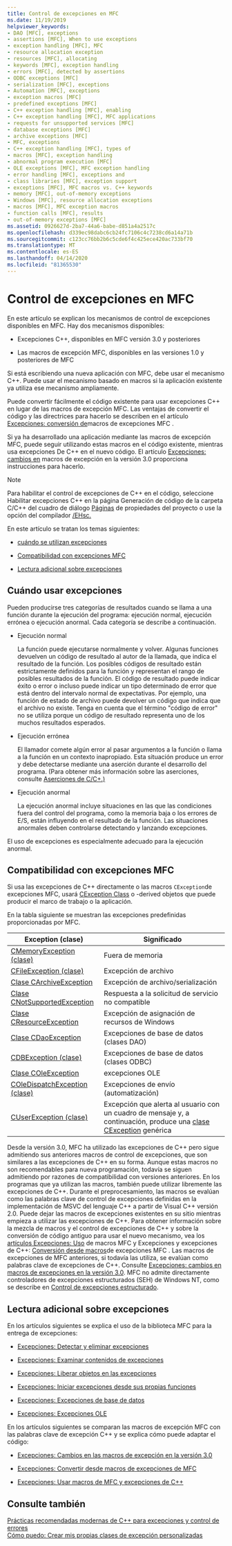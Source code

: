```yaml
---
title: Control de excepciones en MFC
ms.date: 11/19/2019
helpviewer_keywords:
- DAO [MFC], exceptions
- assertions [MFC], When to use exceptions
- exception handling [MFC], MFC
- resource allocation exception
- resources [MFC], allocating
- keywords [MFC], exception handling
- errors [MFC], detected by assertions
- ODBC exceptions [MFC]
- serialization [MFC], exceptions
- Automation [MFC], exceptions
- exception macros [MFC]
- predefined exceptions [MFC]
- C++ exception handling [MFC], enabling
- C++ exception handling [MFC], MFC applications
- requests for unsupported services [MFC]
- database exceptions [MFC]
- archive exceptions [MFC]
- MFC, exceptions
- C++ exception handling [MFC], types of
- macros [MFC], exception handling
- abnormal program execution [MFC]
- OLE exceptions [MFC], MFC exception handling
- error handling [MFC], exceptions and
- class libraries [MFC], exception support
- exceptions [MFC], MFC macros vs. C++ keywords
- memory [MFC], out-of-memory exceptions
- Windows [MFC], resource allocation exceptions
- macros [MFC], MFC exception macros
- function calls [MFC], results
- out-of-memory exceptions [MFC]
ms.assetid: 0926627d-2ba7-44a6-babe-d851a4a2517c
ms.openlocfilehash: d339ec98dabc6cb24fc7106c4c7238cd6a14a71b
ms.sourcegitcommit: c123cc76bb2b6c5cde6f4c425ece420ac733bf70
ms.translationtype: MT
ms.contentlocale: es-ES
ms.lasthandoff: 04/14/2020
ms.locfileid: "81365530"
---
```

# <a name="exception-handling-in-mfc"></a>Control de excepciones en MFC

En este artículo se explican los mecanismos de control de excepciones disponibles en MFC. Hay dos mecanismos disponibles:

- Excepciones C++, disponibles en MFC versión 3.0 y posteriores

- Las macros de excepción MFC, disponibles en las versiones 1.0 y posteriores de MFC

Si está escribiendo una nueva aplicación con MFC, debe usar el mecanismo C++. Puede usar el mecanismo basado en macros si la aplicación existente ya utiliza ese mecanismo ampliamente.

Puede convertir fácilmente el código existente para usar excepciones C++ en lugar de las macros de excepción MFC. Las ventajas de convertir el código y las directrices para hacerlo se describen en el artículo [Excepciones: conversión de](../mfc/exceptions-converting-from-mfc-exception-macros.md)macros de excepciones MFC .

Si ya ha desarrollado una aplicación mediante las macros de excepción MFC, puede seguir utilizando estas macros en el código existente, mientras usa excepciones De C++ en el nuevo código. El artículo [Excepciones: cambios en](../mfc/exceptions-changes-to-exception-macros-in-version-3-0.md) macros de excepción en la versión 3.0 proporciona instrucciones para hacerlo.

> [!NOTE]
> Para habilitar el control de excepciones de C++ en el código, seleccione Habilitar excepciones C++ en la página Generación de código de la carpeta C/C++ del cuadro de diálogo [Páginas](../build/reference/property-pages-visual-cpp.md) de propiedades del proyecto o use la opción del compilador [/EHsc.](../build/reference/eh-exception-handling-model.md)

En este artículo se tratan los temas siguientes:

- [cuándo se utilizan excepciones](#_core_when_to_use_exceptions)

- [Compatibilidad con excepciones MFC](#_core_mfc_exception_support)

- [Lectura adicional sobre excepciones](#_core_further_reading_about_exceptions)

## <a name="when-to-use-exceptions"></a><a name="_core_when_to_use_exceptions"></a>Cuándo usar excepciones

Pueden producirse tres categorías de resultados cuando se llama a una función durante la ejecución del programa: ejecución normal, ejecución errónea o ejecución anormal. Cada categoría se describe a continuación.

- Ejecución normal

   La función puede ejecutarse normalmente y volver. Algunas funciones devuelven un código de resultado al autor de la llamada, que indica el resultado de la función. Los posibles códigos de resultado están estrictamente definidos para la función y representan el rango de posibles resultados de la función. El código de resultado puede indicar éxito o error o incluso puede indicar un tipo determinado de error que está dentro del intervalo normal de expectativas. Por ejemplo, una función de estado de archivo puede devolver un código que indica que el archivo no existe. Tenga en cuenta que el término "código de error" no se utiliza porque un código de resultado representa uno de los muchos resultados esperados.

- Ejecución errónea

   El llamador comete algún error al pasar argumentos a la función o llama a la función en un contexto inapropiado. Esta situación produce un error y debe detectarse mediante una aserción durante el desarrollo del programa. (Para obtener más información sobre las aserciones, consulte [Aserciones de C/C+.)](/visualstudio/debugger/c-cpp-assertions)

- Ejecución anormal

   La ejecución anormal incluye situaciones en las que las condiciones fuera del control del programa, como la memoria baja o los errores de E/S, están influyendo en el resultado de la función. Las situaciones anormales deben controlarse detectando y lanzando excepciones.

El uso de excepciones es especialmente adecuado para la ejecución anormal.

## <a name="mfc-exception-support"></a><a name="_core_mfc_exception_support"></a>Compatibilidad con excepciones MFC

Si usa las excepciones de C++ directamente o las macros `CException`de excepciones MFC, usará [CException Class](../mfc/reference/cexception-class.md) o -derived objetos que puede producir el marco de trabajo o la aplicación.

En la tabla siguiente se muestran las excepciones predefinidas proporcionadas por MFC.

|Exception (clase)|Significado|
|---------------------|-------------|
|[CMemoryException (clase)](../mfc/reference/cmemoryexception-class.md)|Fuera de memoria|
|[CFileException (clase)](../mfc/reference/cfileexception-class.md)|Excepción de archivo|
|[Clase CArchiveException](../mfc/reference/carchiveexception-class.md)|Excepción de archivo/serialización|
|[Clase CNotSupportedException](../mfc/reference/cnotsupportedexception-class.md)|Respuesta a la solicitud de servicio no compatible|
|[Clase CResourceException](../mfc/reference/cresourceexception-class.md)|Excepción de asignación de recursos de Windows|
|[Clase CDaoException](../mfc/reference/cdaoexception-class.md)|Excepciones de base de datos (clases DAO)|
|[CDBException (clase)](../mfc/reference/cdbexception-class.md)|Excepciones de base de datos (clases ODBC)|
|[Clase COleException](../mfc/reference/coleexception-class.md)|excepciones OLE|
|[COleDispatchException (clase)](../mfc/reference/coledispatchexception-class.md)|Excepciones de envío (automatización)|
|[CUserException (clase)](../mfc/reference/cuserexception-class.md)|Excepción que alerta al usuario con un cuadro de mensaje y, a continuación, produce una [clase CException](../mfc/reference/cexception-class.md) genérica|

Desde la versión 3.0, MFC ha utilizado las excepciones de C++ pero sigue admitiendo sus anteriores macros de control de excepciones, que son similares a las excepciones de C++ en su forma. Aunque estas macros no son recomendables para nueva programación, todavía se siguen admitiendo por razones de compatibilidad con versiones anteriores. En los programas que ya utilizan las macros, también puede utilizar libremente las excepciones de C++. Durante el preprocesamiento, las macros se evalúan como las palabras clave de control de excepciones definidas en la implementación de MSVC del lenguaje C++ a partir de Visual C++ versión 2.0. Puede dejar las macros de excepciones existentes en su sitio mientras empieza a utilizar las excepciones de C++. Para obtener información sobre la mezcla de macros y el control de excepciones de C++ y sobre la conversión de código antiguo para usar el nuevo mecanismo, vea los [artículos Excepciones: Uso](../mfc/exceptions-using-mfc-macros-and-cpp-exceptions.md) de macros MFC y Excepciones y excepciones de C++: [Conversión desde macros](../mfc/exceptions-converting-from-mfc-exception-macros.md)de excepciones MFC . Las macros de excepciones de MFC anteriores, si todavía las utiliza, se evalúan como palabras clave de excepciones de C++. Consulte [Excepciones: cambios en macros de excepciones en la versión 3.0](../mfc/exceptions-changes-to-exception-macros-in-version-3-0.md). MFC no admite directamente controladores de excepciones estructurados (SEH) de Windows NT, como se describe en [Control de excepciones estructurado](/windows/win32/debug/structured-exception-handling).

## <a name="further-reading-about-exceptions"></a><a name="_core_further_reading_about_exceptions"></a>Lectura adicional sobre excepciones

En los artículos siguientes se explica el uso de la biblioteca MFC para la entrega de excepciones:

- [Excepciones: Detectar y eliminar excepciones](../mfc/exceptions-catching-and-deleting-exceptions.md)

- [Excepciones: Examinar contenidos de excepciones](../mfc/exceptions-examining-exception-contents.md)

- [Excepciones: Liberar objetos en las excepciones](../mfc/exceptions-freeing-objects-in-exceptions.md)

- [Excepciones: Iniciar excepciones desde sus propias funciones](../mfc/exceptions-throwing-exceptions-from-your-own-functions.md)

- [Excepciones: Excepciones de base de datos](../mfc/exceptions-database-exceptions.md)

- [Excepciones: Excepciones OLE](../mfc/exceptions-ole-exceptions.md)

En los artículos siguientes se comparan las macros de excepción MFC con las palabras clave de excepción C++ y se explica cómo puede adaptar el código:

- [Excepciones: Cambios en las macros de excepción en la versión 3.0](../mfc/exceptions-changes-to-exception-macros-in-version-3-0.md)

- [Excepciones: Convertir desde macros de excepciones de MFC](../mfc/exceptions-converting-from-mfc-exception-macros.md)

- [Excepciones: Usar macros de MFC y excepciones de C++](../mfc/exceptions-using-mfc-macros-and-cpp-exceptions.md)

## <a name="see-also"></a>Consulte también

[Prácticas recomendadas modernas de C++ para excepciones y control de errores](../cpp/errors-and-exception-handling-modern-cpp.md)<br/>
[Cómo puedo: Crear mis propias clases de excepción personalizadas](https://go.microsoft.com/fwlink/p/?linkid=128045)
